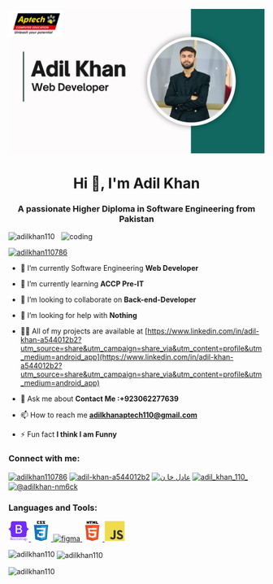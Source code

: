![logo](https://github.com/Adilkhan110/Adilkhan110/blob/main/github%20banner.png)

<h1 align="center">Hi 👋, I'm Adil Khan</h1>
<h3 align="center">A passionate Higher Diploma in Software Engineering from Pakistan</h3>

<img align="right" alt="coding" width="400" src="https://camo.githubusercontent.com/a615ccee1fede08a3322b260a6c9b09fa7c9d76bb410469650b284ebebcaef57/68747470733a2f2f692e70696e696d672e636f6d2f6f726967696e616c732f65382f66342f35332f65386634353334363961336563393765636433353464663436356437333931332e676966">

<p align="left"> <img src="https://komarev.com/ghpvc/?username=adilkhan110&label=Profile%20views&color=0e75b6&style=flat" alt="adilkhan110" /> </p>

<p align="left"> <a href="https://twitter.com/adilkhan110786" target="blank"><img src="https://img.shields.io/twitter/follow/adilkhan110786?logo=twitter&style=for-the-badge" alt="adilkhan110786" /></a> </p>

- 🔭 I’m currently Software Engineering **Web Developer**

- 🌱 I’m currently learning **ACCP Pre-IT**

- 👯 I’m looking to collaborate on **Back-end-Developer**

- 🤝 I’m looking for help with **Nothing**

- 👨‍💻 All of my projects are available at [https://www.linkedin.com/in/adil-khan-a544012b2?utm_source=share&utm_campaign=share_via&utm_content=profile&utm_medium=android_app](https://www.linkedin.com/in/adil-khan-a544012b2?utm_source=share&utm_campaign=share_via&utm_content=profile&utm_medium=android_app)

- 💬 Ask me about **Contact Me :+923062277639**

- 📫 How to reach me **adilkhanaptech110@gmail.com**

- ⚡ Fun fact **I think I am Funny**

<h3 align="left">Connect with me:</h3>
<p align="left">
<a href="https://twitter.com/adilkhan110786" target="blank"><img align="center" src="https://raw.githubusercontent.com/rahuldkjain/github-profile-readme-generator/master/src/images/icons/Social/twitter.svg" alt="adilkhan110786" height="30" width="40" /></a>
<a href="https://linkedin.com/in/adil-khan-a544012b2" target="blank"><img align="center" src="https://raw.githubusercontent.com/rahuldkjain/github-profile-readme-generator/master/src/images/icons/Social/linked-in-alt.svg" alt="adil-khan-a544012b2" height="30" width="40" /></a>
<a href="https://fb.com/عادل خا ن" target="blank"><img align="center" src="https://raw.githubusercontent.com/rahuldkjain/github-profile-readme-generator/master/src/images/icons/Social/facebook.svg" alt="عادل خا ن" height="30" width="40" /></a>
<a href="https://instagram.com/adil_khan_110_" target="blank"><img align="center" src="https://raw.githubusercontent.com/rahuldkjain/github-profile-readme-generator/master/src/images/icons/Social/instagram.svg" alt="adil_khan_110_" height="30" width="40" /></a>
<a href="https://www.youtube.com/c/@adilkhan-nm6ck" target="blank"><img align="center" src="https://raw.githubusercontent.com/rahuldkjain/github-profile-readme-generator/master/src/images/icons/Social/youtube.svg" alt="@adilkhan-nm6ck" height="30" width="40" /></a>
</p>

<h3 align="left">Languages and Tools:</h3>
<p align="left"> <a href="https://getbootstrap.com" target="_blank" rel="noreferrer"> <img src="https://raw.githubusercontent.com/devicons/devicon/master/icons/bootstrap/bootstrap-plain-wordmark.svg" alt="bootstrap" width="40" height="40"/> </a> <a href="https://www.w3schools.com/css/" target="_blank" rel="noreferrer"> <img src="https://raw.githubusercontent.com/devicons/devicon/master/icons/css3/css3-original-wordmark.svg" alt="css3" width="40" height="40"/> </a> <a href="https://www.figma.com/" target="_blank" rel="noreferrer"> <img src="https://www.vectorlogo.zone/logos/figma/figma-icon.svg" alt="figma" width="40" height="40"/> </a> <a href="https://www.w3.org/html/" target="_blank" rel="noreferrer"> <img src="https://raw.githubusercontent.com/devicons/devicon/master/icons/html5/html5-original-wordmark.svg" alt="html5" width="40" height="40"/> </a> <a href="https://developer.mozilla.org/en-US/docs/Web/JavaScript" target="_blank" rel="noreferrer"> <img src="https://raw.githubusercontent.com/devicons/devicon/master/icons/javascript/javascript-original.svg" alt="javascript" width="40" height="40"/> </a> </p>

<p><img align="left" src="https://github-readme-stats.vercel.app/api/top-langs?username=adilkhan110&show_icons=true&locale=en&layout=compact" alt="adilkhan110" /></p>

<p>&nbsp;<img align="center" src="https://github-readme-stats.vercel.app/api?username=adilkhan110&show_icons=true&locale=en" alt="adilkhan110" /></p>

<p><img align="center" src="https://github-readme-streak-stats.herokuapp.com/?user=adilkhan110&" alt="adilkhan110" /></p>
